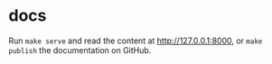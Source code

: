 # docs

Run `make serve` and read the content at http://127.0.0.1:8000, or `make publish` the documentation on GitHub.
